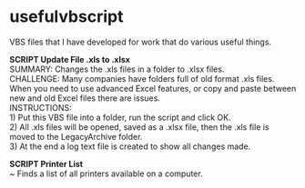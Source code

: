 # usefulvbscript

VBS files that I have developed for work that do various useful things.

<b>SCRIPT Update File .xls to .xlsx</b>
<br>SUMMARY: Changes the .xls files in a folder to .xlsx files.
<br>CHALLENGE: Many companies have folders full of old format .xls files. When you need to use advanced Excel features, or copy and paste between new and old Excel files there are issues.
<br>INSTRUCTIONS:
<br>1) Put this VBS file into a folder, run the script and click OK.
<br>2) All .xls files will be opened, saved as a .xlsx file, then the .xls file is moved to the LegacyArchive folder.
<br>3) At the end a log text file is created to show all changes made.

<b>SCRIPT Printer List</b>
<br>~ Finds a list of all printers available on a computer. 

